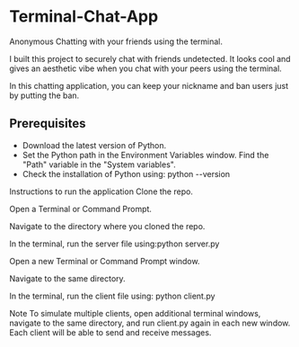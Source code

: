 # Terminal-Chat-App

Anonymous Chatting with your friends using the terminal.

I built this project to securely chat with friends undetected. It looks cool and gives an aesthetic vibe when you chat with your peers using the terminal.

In this chatting application, you can keep your nickname and ban users just by putting the ban.

## Prerequisites

- Download the latest version of Python.
- Set the Python path in the Environment Variables window. Find the "Path" variable in the "System variables".
- Check the installation of Python using:
  python --version

Instructions to run the application
Clone the repo.

Open a Terminal or Command Prompt.

Navigate to the directory where you cloned the repo.

In the terminal, run the server file using:python server.py

Open a new Terminal or Command Prompt window.

Navigate to the same directory.

In the terminal, run the client file using: python client.py

Note
To simulate multiple clients, open additional terminal windows, navigate to the same directory, and run client.py again in each new window. Each client will be able to send and receive messages.
